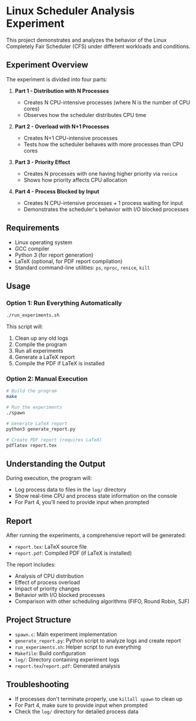 # Linux Scheduler Analysis Experiment

This project demonstrates and analyzes the behavior of the Linux Completely Fair Scheduler (CFS) under different workloads and conditions.

## Experiment Overview

The experiment is divided into four parts:

1. **Part 1 - Distribution with N Processes**
   - Creates N CPU-intensive processes (where N is the number of CPU cores)
   - Observes how the scheduler distributes CPU time
   
2. **Part 2 - Overload with N+1 Processes**
   - Creates N+1 CPU-intensive processes
   - Tests how the scheduler behaves with more processes than CPU cores
   
3. **Part 3 - Priority Effect**
   - Creates N processes with one having higher priority via `renice`
   - Shows how priority affects CPU allocation
   
4. **Part 4 - Process Blocked by Input**
   - Creates N CPU-intensive processes + 1 process waiting for input
   - Demonstrates the scheduler's behavior with I/O blocked processes

## Requirements

- Linux operating system
- GCC compiler
- Python 3 (for report generation)
- LaTeX (optional, for PDF report compilation)
- Standard command-line utilities: `ps`, `nproc`, `renice`, `kill`

## Usage

### Option 1: Run Everything Automatically

```bash
./run_experiments.sh
```

This script will:
1. Clean up any old logs
2. Compile the program
3. Run all experiments
4. Generate a LaTeX report
5. Compile the PDF if LaTeX is installed

### Option 2: Manual Execution

```bash
# Build the program
make

# Run the experiments
./spawn

# Generate LaTeX report
python3 generate_report.py

# Create PDF report (requires LaTeX)
pdflatex report.tex
```

## Understanding the Output

During execution, the program will:
- Log process data to files in the `log/` directory
- Show real-time CPU and process state information on the console
- For Part 4, you'll need to provide input when prompted

## Report

After running the experiments, a comprehensive report will be generated:
- `report.tex`: LaTeX source file
- `report.pdf`: Compiled PDF (if LaTeX is installed)

The report includes:
- Analysis of CPU distribution
- Effect of process overload
- Impact of priority changes
- Behavior with I/O blocked processes
- Comparison with other scheduling algorithms (FIFO, Round Robin, SJF)

## Project Structure

- `spawn.c`: Main experiment implementation
- `generate_report.py`: Python script to analyze logs and create report
- `run_experiments.sh`: Helper script to run everything
- `Makefile`: Build configuration
- `log/`: Directory containing experiment logs
- `report.tex`/`report.pdf`: Generated analysis

## Troubleshooting

- If processes don't terminate properly, use `killall spawn` to clean up
- For Part 4, make sure to provide input when prompted
- Check the `log/` directory for detailed process data